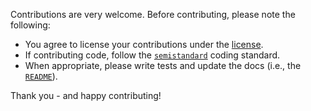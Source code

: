 Contributions are very welcome. Before contributing, please note the following:

* You agree to license your contributions under the [license](LICENSE.md).
* If contributing code, follow the [`semistandard`](https://github.com/Flet/semistandard) coding standard.
* When appropriate, please write tests and update the docs (i.e., the [`README`](README.md)).

Thank you - and happy contributing!
